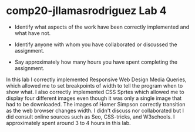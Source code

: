# comp20-jllamasrodriguez Lab 4

- Identify what aspects of the work have been correctly implemented and what have not.

- Identify anyone with whom you have collaborated or discussed the assignment.

- Say approximately how many hours you have spent completing the assignment.

In this lab I correctly implemented Responsive Web Design Media Queries, which allowed me to 
set breakpoints of width to tell the program when to show what. I also correctly implemented CSS
Sprtes which allowed me to display four different images even though it was only a single image that
had to be downloaded. The images of Homer Simpson correctly transition as the web browser changes width. 
I didn't discuss nor collaborated but I did consult online sources such as Seo, CSS-tricks, and W3schools.
I approximately spent around 3 to 4 hours in this lab. 